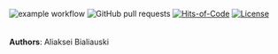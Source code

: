 ![example workflow](https://github.com/h1alexbel/jtax/actions/workflows/maven.yml/badge.svg)
![GitHub pull requests](https://img.shields.io/github/issues-pr/h1alexbel/jtax)
[![Hits-of-Code](https://hitsofcode.com/github/h1alexbel/jtax?branch=main)](https://hitsofcode.com/github/h1alexbel/realo/view?branch=main)
[![License](https://img.shields.io/badge/license-Apache-2.0-green.svg)](https://github.com/h1alexbel/jtax/blob/main/LICENSE)
<br><br><br>
**Authors**: Aliaksei Bialiauski
